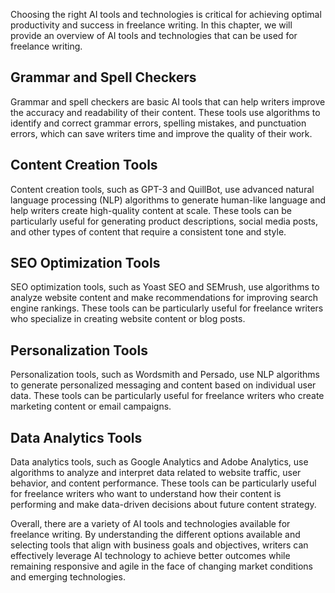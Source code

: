 

Choosing the right AI tools and technologies is critical for achieving optimal productivity and success in freelance writing. In this chapter, we will provide an overview of AI tools and technologies that can be used for freelance writing.

Grammar and Spell Checkers
--------------------------

Grammar and spell checkers are basic AI tools that can help writers improve the accuracy and readability of their content. These tools use algorithms to identify and correct grammar errors, spelling mistakes, and punctuation errors, which can save writers time and improve the quality of their work.

Content Creation Tools
----------------------

Content creation tools, such as GPT-3 and QuillBot, use advanced natural language processing (NLP) algorithms to generate human-like language and help writers create high-quality content at scale. These tools can be particularly useful for generating product descriptions, social media posts, and other types of content that require a consistent tone and style.

SEO Optimization Tools
----------------------

SEO optimization tools, such as Yoast SEO and SEMrush, use algorithms to analyze website content and make recommendations for improving search engine rankings. These tools can be particularly useful for freelance writers who specialize in creating website content or blog posts.

Personalization Tools
---------------------

Personalization tools, such as Wordsmith and Persado, use NLP algorithms to generate personalized messaging and content based on individual user data. These tools can be particularly useful for freelance writers who create marketing content or email campaigns.

Data Analytics Tools
--------------------

Data analytics tools, such as Google Analytics and Adobe Analytics, use algorithms to analyze and interpret data related to website traffic, user behavior, and content performance. These tools can be particularly useful for freelance writers who want to understand how their content is performing and make data-driven decisions about future content strategy.

Overall, there are a variety of AI tools and technologies available for freelance writing. By understanding the different options available and selecting tools that align with business goals and objectives, writers can effectively leverage AI technology to achieve better outcomes while remaining responsive and agile in the face of changing market conditions and emerging technologies.
